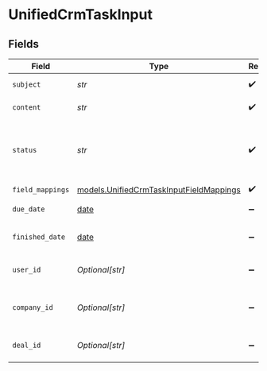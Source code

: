 # UnifiedCrmTaskInput


## Fields

| Field                                                                                    | Type                                                                                     | Required                                                                                 | Description                                                                              |
| ---------------------------------------------------------------------------------------- | ---------------------------------------------------------------------------------------- | ---------------------------------------------------------------------------------------- | ---------------------------------------------------------------------------------------- |
| `subject`                                                                                | *str*                                                                                    | :heavy_check_mark:                                                                       | The subject of the task                                                                  |
| `content`                                                                                | *str*                                                                                    | :heavy_check_mark:                                                                       | The content of the task                                                                  |
| `status`                                                                                 | *str*                                                                                    | :heavy_check_mark:                                                                       | The status of the task. Authorized values are PENDING, COMPLETED.                        |
| `field_mappings`                                                                         | [models.UnifiedCrmTaskInputFieldMappings](../models/unifiedcrmtaskinputfieldmappings.md) | :heavy_check_mark:                                                                       | N/A                                                                                      |
| `due_date`                                                                               | [date](https://docs.python.org/3/library/datetime.html#date-objects)                     | :heavy_minus_sign:                                                                       | The due date of the task                                                                 |
| `finished_date`                                                                          | [date](https://docs.python.org/3/library/datetime.html#date-objects)                     | :heavy_minus_sign:                                                                       | The finished date of the task                                                            |
| `user_id`                                                                                | *Optional[str]*                                                                          | :heavy_minus_sign:                                                                       | The UUID of the user tied to the task                                                    |
| `company_id`                                                                             | *Optional[str]*                                                                          | :heavy_minus_sign:                                                                       | The UUID fo the company tied to the task                                                 |
| `deal_id`                                                                                | *Optional[str]*                                                                          | :heavy_minus_sign:                                                                       | The UUID of the deal tied to the task                                                    |
